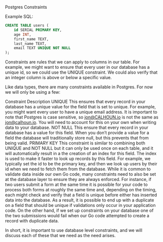 Postgres Constraints

Example SQL:

```sql
CREATE TABLE users (
    id SERIAL PRIMARY KEY,
    age INT,
    first_name TEXT,
    last_name TEXT,
    email TEXT UNIQUE NOT NULL
);
```
 
Constraints are rules that we can apply to columns in our table. For example, we might want to ensure that every user in our database has a unique id, so we could use the UNIQUE constraint. We could also verify that an integer column is above or below a specific value.

Like data types, there are many constraints available in Postgres. For now we will only be using a few:

Constraint Description
UNIQUE This ensures that every record in your database has a unique value for the field that is set to unique. For example, you might want every user to have a unique email address. It is important to note that Postgres is case sensitive, so jon@CALHOUN.io is not the same as jon@calhoun.io. You will need to account for this on your own when writing data to your database.
NOT NULL This ensure that every record in your database has a value for this field. When you don’t provide a value for a field the database will traditionally store null, but this prevents that from being valid.
PRIMARY KEY This constraint is similar to combining both UNIQUE and NOT NULL but it can only be used once on each table, and it will automatically result in a the creation of an index for this field. The index is used to make it faster to look up records by this field. For example, we typically set the id to be the primary key, and then we look up users by their id when we need to fetch them from the database.
While it is common to validate data inside our own Go code, many constraints need to also be set at the database layer to ensure they are always enforced. For instance, if two users submit a form at the same time it is possible for your code to process both forms at roughly the same time and, depending on the timing, each might check and verify that a field is unique before either has inserted data into the database. As a result, it is possible to end up with a duplicate on a field that should be unique if validations only occur in your application code. On the other hand, if we set up constraints on your database one of the two submissions would fail when our Go code attempted to create a record with duplicate data.

In short, it is important to use database level constraints, and we will discuss each of these that we need as the need arises.
